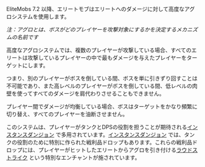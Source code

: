EliteMobs 7.2 以降、エリートモブはエリートへのダメージに対して高度なアグロシステムを使用します。

*注：アグロとは、ボスがどのプレイヤーを攻撃対象にするかを決定するメカニズムの名前です*

高度なアグロシステムでは、複数のプレイヤーが攻撃している場合、すべてのエリートは攻撃しているプレイヤーの中で最もダメージを与えたプレイヤーをターゲットにします。

つまり、別のプレイヤーがボスを倒している間、ボスを単に引きずり回すことは不可能であり、また高レベルのプレイヤーがボスを倒している間、低レベルの肉壁を使ってすべてのダメージを肩代わりさせることもできません。

プレイヤー間でダメージが均衡している場合、ボスはターゲットをかなり頻繁に切り替え、すべてのプレイヤーを油断させません。

このシステムは、プレイヤーがタンクとDPSの役割を担うことが期待される[インスタンスダンジョン]($language$/elitemobs/instanced_dungeon_difficulty.md)
で多用されています。[インスタンスダンジョン]($language$/elitemobs/instanced_dungeon_difficulty.md)
では、タンクの役割のために特別に作られた戦利品ドロップもあります。これらの戦利品ドロップには、プレイヤーがヒットしたエリートからアグロを引き付ける[ラウドストライク]($language$/elitemobs/custom_enchantments_list.md&section=loud-strikes)
という特別なエンチャントが施されています。
